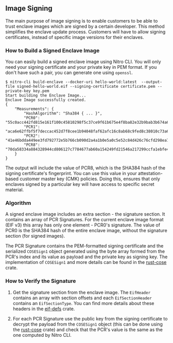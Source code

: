 ## Image Signing

The main purpose of image signing is to enable customers to be
able to trust enclave images which are signed by a certain
developer. This method simplifies the enclave update process.
Customers will have to allow signing certificates, instead
of specific image versions for their enclaves.

### How to Build a Signed Enclave Image

You can easily build a signed enclave image using Nitro CLI.
You will only need your signing certificate and your private
key in PEM format. If you don't have such a pair, you can
generate one using `openssl`.

```
$ nitro-cli build-enclave --docker-uri hello-world:latest  --output-file signed-hello-world.eif --signing-certificate certificate.pem --private-key key.pem
Start building the Enclave Image...
Enclave Image successfully created.
{
	"Measurements": {
		"HashAlgorithm": "Sha384 { ... }",
		"PCR0": "55c0acc442fd815e161f100c45810298f5c37ce9f61b675e4f8ba82e32b9bab3b674a6ef557eaa7db7577221683bbe9f",
		"PCR1": "aca6e62ffbf5f7deccac452d7f8cee1b94048faf62afc16c8ab68c9fed8c38010c73a669f9a36e596032f0b973d21895",
		"PCR2": "41e46bdda449ee3fd792772e5b766cb090d2a4a1b0e5a0c5e52c84d426c76cfd298ea725500a107e71399697df2ae2eb",
		"PCR8": "70da58334a884328944cd806127c7784677ab60a154249fd21546a217299ccfa1ebfe4fa96a163bf41d3bcfaebe68f6f"
	}
}
```

The output will include the value of PCR8, which is the SHA384
hash of the signing certificate's fingerprint. You can use
this value in your attestation-based customer master key (CMK)
policies. Doing this, ensures that only enclaves signed by a
particular key will have access to specific secret material.

### Algorithm

A signed enclave image includes an extra section - the signature
section. It contains an array of PCR Signatures. For the current
enclave image format (EIF v3) this array has only one element -
PCR0's signature. The value of PCR0 is the SHA384 hash of
the entire enclave image, without the signature section (for
signed images).

The PCR Signature contains the PEM-formatted signing certificate
and the serialized `COSESign1` object generated using the byte array
formed from the PCR's index and its value as payload and the
private key as signing key. The implementation of `COSESign1`
and more details can be found in the [rust-cose](../rust-cose) crate.

### How to Verify the Signature

1. Get the signature section from the enclave image. The `EifHeader`
contains an array with section offsets and each `EifSectionHeader`
contains an `EifSectionType`. You can find more details about these
headers in the [eif-defs](../eif_defs) crate.

2. For each PCR Signature use the public key from the signing
certificate to decrypt the payload from the `COSESign1` object
(this can be done using the [rust-cose](../rust-cose) crate) and
check that the PCR's value is the same as the one computed by
Nitro CLI.
